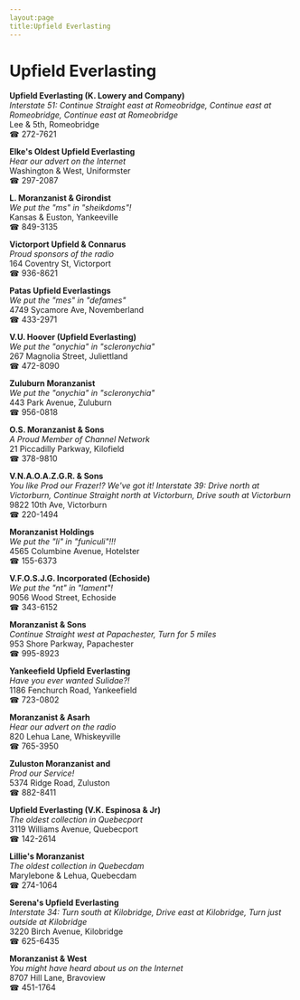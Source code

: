 ```yaml
---
layout:page
title:Upfield Everlasting
---
```

# Upfield Everlasting

**Upfield Everlasting (K. Lowery and Company)**  
_Interstate 51: Continue Straight east at Romeobridge, Continue east at Romeobridge, Continue east at Romeobridge_  
Lee & 5th, Romeobridge  
☎ 272-7621



**Elke's Oldest Upfield Everlasting**  
_Hear our advert on the Internet_  
Washington & West, Uniformster  
☎ 297-2087



**L. Moranzanist & Girondist**  
_We put the "ms" in "sheikdoms"!_  
Kansas & Euston, Yankeeville  
☎ 849-3135



**Victorport Upfield & Connarus**  
_Proud sponsors of the radio_  
164 Coventry St, Victorport  
☎ 936-8621



**Patas Upfield Everlastings**  
_We put the "mes" in "defames"_  
4749 Sycamore Ave, Novemberland  
☎ 433-2971



**V.U. Hoover (Upfield Everlasting)**  
_We put the "onychia" in "scleronychia"_  
267 Magnolia Street, Juliettland  
☎ 472-8090



**Zuluburn Moranzanist**  
_We put the "onychia" in "scleronychia"_  
443 Park Avenue, Zuluburn  
☎ 956-0818



**O.S. Moranzanist & Sons**  
_A Proud Member of Channel Network_  
21 Piccadilly Parkway, Kilofield  
☎ 378-9810



**V.N.A.O.A.Z.G.R. & Sons**  
_You like Prod our Frazer!? We've got it! 
Interstate 39: Drive north at Victorburn, Continue Straight north at Victorburn, Drive south at Victorburn_  
9822 10th Ave, Victorburn  
☎ 220-1494



**Moranzanist Holdings**  
_We put the "li" in "funiculi"!!!_  
4565 Columbine Avenue, Hotelster  
☎ 155-6373



**V.F.O.S.J.G. Incorporated (Echoside)**  
_We put the "nt" in "lament"!_  
9056 Wood Street, Echoside  
☎ 343-6152



**Moranzanist & Sons**  
_Continue Straight west at Papachester, Turn for 5 miles_  
953 Shore Parkway, Papachester  
☎ 995-8923



**Yankeefield Upfield Everlasting**  
_Have you ever wanted Sulidae?!_  
1186 Fenchurch Road, Yankeefield  
☎ 723-0802



**Moranzanist & Asarh**  
_Hear our advert on the radio_  
820 Lehua Lane, Whiskeyville  
☎ 765-3950



**Zuluston Moranzanist and**  
_Prod our Service!_  
5374 Ridge Road, Zuluston  
☎ 882-8411



**Upfield Everlasting (V.K. Espinosa & Jr)**  
_The oldest collection in Quebecport_  
3119 Williams Avenue, Quebecport  
☎ 142-2614



**Lillie's Moranzanist**  
_The oldest collection in Quebecdam_  
Marylebone & Lehua, Quebecdam  
☎ 274-1064



**Serena's Upfield Everlasting**  
_Interstate 34: Turn south at Kilobridge, Drive east at Kilobridge, Turn just outside at Kilobridge_  
3220 Birch Avenue, Kilobridge  
☎ 625-6435



**Moranzanist & West**  
_You might have heard about us on the Internet_  
8707 Hill Lane, Bravoview  
☎ 451-1764



